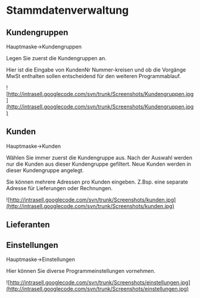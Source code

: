 # Stammdatenverwaltung #
## Kundengruppen ##
Hauptmaske->Kundengruppen

Legen Sie zuerst die Kundengruppen an.

Hier ist die Eingabe von KundenNr Nummer-kreisen und ob die Vorgänge MwSt enthalten sollen entscheidend für den weiteren Programmablauf.

![http://intrasell.googlecode.com/svn/trunk/Screenshots/Kundengruppen.jpg](http://intrasell.googlecode.com/svn/trunk/Screenshots/Kundengruppen.jpg)

## Kunden ##
Hauptmaske->Kunden

Wählen Sie immer zuerst die Kundengruppe aus.
Nach der Auswahl werden nur die Kunden aus dieser Kundengruppe gefiltert. Neue Kunden werden in dieser Kundengruppe angelegt.

Sie können mehrere Adressen pro Kunden eingeben. Z.Bsp. eine separate Adresse für Lieferungen oder Rechnungen.

![http://intrasell.googlecode.com/svn/trunk/Screenshots/kunden.jpg](http://intrasell.googlecode.com/svn/trunk/Screenshots/kunden.jpg)

## Lieferanten ##

## Einstellungen ##

Hauptmaske->Einstellungen

Hier können Sie diverse Programmeinstellungen vornehmen.

![http://intrasell.googlecode.com/svn/trunk/Screenshots/einstellungen.jpg](http://intrasell.googlecode.com/svn/trunk/Screenshots/einstellungen.jpg)
